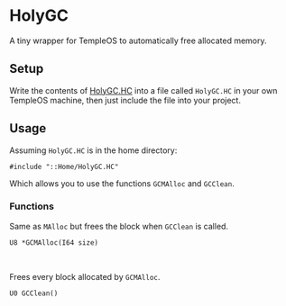 # HolyGC

A tiny wrapper for TempleOS to automatically free allocated memory.

## Setup

Write the contents of [HolyGC.HC](./HolyGC.HC) into a file called ```HolyGC.HC``` in your own TempleOS machine, then just include the file into your project.

## Usage

Assuming ```HolyGC.HC``` is in the home directory:

```hc
#include "::Home/HolyGC.HC"
```

Which allows you to use the functions ```GCMAlloc``` and ```GCClean```.

### Functions

Same as ```MAlloc``` but frees the block when ```GCClean``` is called.
```hc
U8 *GCMAlloc(I64 size)
```

<br>

Frees every block allocated by ```GCMAlloc```.
```hc
U0 GCClean()
```
